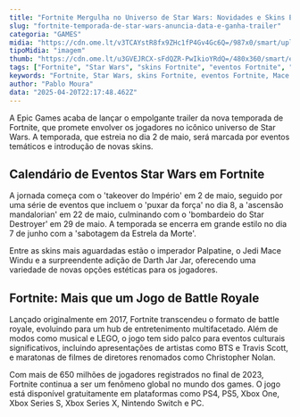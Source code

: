 ```yaml
---
title: "Fortnite Mergulha no Universo de Star Wars: Novidades e Skins Épicas Anunciadas!"
slug: "fortnite-temporada-de-star-wars-anuncia-data-e-ganha-trailer"
categoria: "GAMES"
midia: "https://cdn.ome.lt/v3TCAYstR8fx9ZHc1fP4Gv4Gc6Q=/987x0/smart/uploads/conteudo/fotos/fortnitestarwarsdarthjarjar.jpg"
tipoMidia: "imagem"
thumb: "https://cdn.ome.lt/u3GVEJRCX-sFdQZR-PwIkioYRdQ=/480x360/smart/extras/conteudos/fortnitestarwarsdarthjarjar.jpg"
tags: ["Fortnite", "Star Wars", "skins Fortnite", "eventos Fortnite", "Mace Windu", "Palpatine", "Darth Jar Jar", "Epic Games", "temporada Fortnite"]
keywords: "Fortnite, Star Wars, skins Fortnite, eventos Fortnite, Mace Windu, Palpatine, Darth Jar Jar, Epic Games, temporada Fortnite"
author: "Pablo Moura"
data: "2025-04-20T22:17:48.462Z"
---
```


A Epic Games acaba de lançar o empolgante trailer da nova temporada de Fortnite, que promete envolver os jogadores no icônico universo de Star Wars. A temporada, que estreia no dia 2 de maio, será marcada por eventos temáticos e introdução de novas skins.

<blockquote class="twitter-tweet"><a href="https://twitter.com/user/status/1913782461063889398"></a></blockquote>

## Calendário de Eventos Star Wars em Fortnite

A jornada começa com o 'takeover do Império' em 2 de maio, seguido por uma série de eventos que incluem o 'puxar da força' no dia 8, a 'ascensão mandalorian' em 22 de maio, culminando com o 'bombardeio do Star Destroyer' em 29 de maio. A temporada se encerra em grande estilo no dia 7 de junho com a 'sabotagem da Estrela da Morte'.

Entre as skins mais aguardadas estão o imperador Palpatine, o Jedi Mace Windu e a surpreendente adição de Darth Jar Jar, oferecendo uma variedade de novas opções estéticas para os jogadores.

## Fortnite: Mais que um Jogo de Battle Royale

Lançado originalmente em 2017, Fortnite transcendeu o formato de battle royale, evoluindo para um hub de entretenimento multifacetado. Além de modos como musical e LEGO, o jogo tem sido palco para eventos culturais significativos, incluindo apresentações de artistas como BTS e Travis Scott, e maratonas de filmes de diretores renomados como Christopher Nolan.

Com mais de 650 milhões de jogadores registrados no final de 2023, Fortnite continua a ser um fenômeno global no mundo dos games. O jogo está disponível gratuitamente em plataformas como PS4, PS5, Xbox One, Xbox Series S, Xbox Series X, Nintendo Switch e PC.